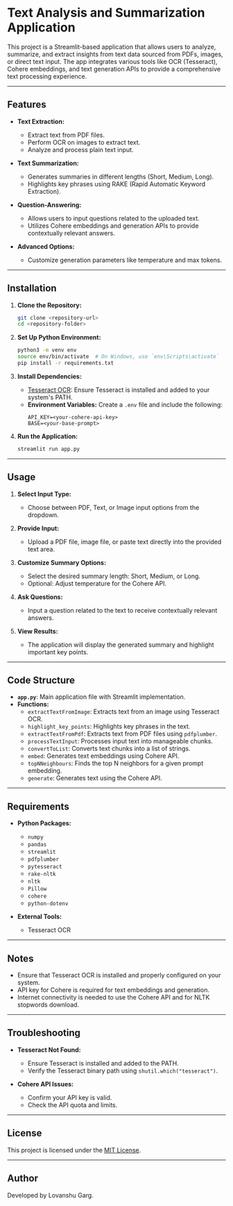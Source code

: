 # Text Analysis and Summarization Application

This project is a Streamlit-based application that allows users to analyze, summarize, and extract insights from text data sourced from PDFs, images, or direct text input. The app integrates various tools like OCR (Tesseract), Cohere embeddings, and text generation APIs to provide a comprehensive text processing experience.

---

## Features

- **Text Extraction:**
  - Extract text from PDF files.
  - Perform OCR on images to extract text.
  - Analyze and process plain text input.

- **Text Summarization:**
  - Generates summaries in different lengths (Short, Medium, Long).
  - Highlights key phrases using RAKE (Rapid Automatic Keyword Extraction).

- **Question-Answering:**
  - Allows users to input questions related to the uploaded text.
  - Utilizes Cohere embeddings and generation APIs to provide contextually relevant answers.

- **Advanced Options:**
  - Customize generation parameters like temperature and max tokens.

---

## Installation

1. **Clone the Repository:**
   ```bash
   git clone <repository-url>
   cd <repository-folder>
   ```

2. **Set Up Python Environment:**
   ```bash
   python3 -m venv env
   source env/bin/activate  # On Windows, use `env\Scripts\activate`
   pip install -r requirements.txt
   ```

3. **Install Dependencies:**
   - [Tesseract OCR](https://github.com/tesseract-ocr/tesseract): Ensure Tesseract is installed and added to your system's PATH.
   - **Environment Variables:** Create a `.env` file and include the following:
     ```
     API_KEY=<your-cohere-api-key>
     BASE=<your-base-prompt>
     ```

4. **Run the Application:**
   ```bash
   streamlit run app.py
   ```

---

## Usage

1. **Select Input Type:**
   - Choose between PDF, Text, or Image input options from the dropdown.

2. **Provide Input:**
   - Upload a PDF file, image file, or paste text directly into the provided text area.

3. **Customize Summary Options:**
   - Select the desired summary length: Short, Medium, or Long.
   - Optional: Adjust temperature for the Cohere API.

4. **Ask Questions:**
   - Input a question related to the text to receive contextually relevant answers.

5. **View Results:**
   - The application will display the generated summary and highlight important key points.

---

## Code Structure

- **`app.py`**: Main application file with Streamlit implementation.
- **Functions:**
  - `extractTextFromImage`: Extracts text from an image using Tesseract OCR.
  - `highlight_key_points`: Highlights key phrases in the text.
  - `extractTextFromPdf`: Extracts text from PDF files using `pdfplumber`.
  - `processTextInput`: Processes input text into manageable chunks.
  - `convertToList`: Converts text chunks into a list of strings.
  - `embed`: Generates text embeddings using Cohere API.
  - `topNNeighbours`: Finds the top N neighbors for a given prompt embedding.
  - `generate`: Generates text using the Cohere API.

---

## Requirements

- **Python Packages:**
  - `numpy`
  - `pandas`
  - `streamlit`
  - `pdfplumber`
  - `pytesseract`
  - `rake-nltk`
  - `nltk`
  - `Pillow`
  - `cohere`
  - `python-dotenv`

- **External Tools:**
  - Tesseract OCR

---

## Notes

- Ensure that Tesseract OCR is installed and properly configured on your system.
- API key for Cohere is required for text embeddings and generation.
- Internet connectivity is needed to use the Cohere API and for NLTK stopwords download.

---

## Troubleshooting

- **Tesseract Not Found:**
  - Ensure Tesseract is installed and added to the PATH.
  - Verify the Tesseract binary path using `shutil.which("tesseract")`.

- **Cohere API Issues:**
  - Confirm your API key is valid.
  - Check the API quota and limits.

---

## License

This project is licensed under the [MIT License](LICENSE).

---

## Author

Developed by Lovanshu Garg.
